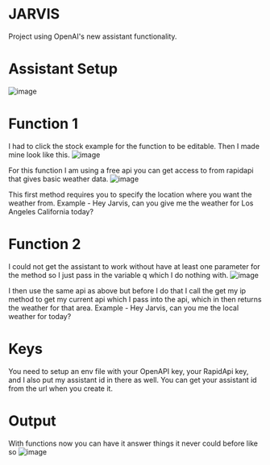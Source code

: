 # JARVIS
Project using OpenAI's new assistant functionality.

# Assistant Setup
![image](https://github.com/quinny1187/JARVIS/assets/108108975/4dc81aa8-01b7-4eb9-bb4e-44cbf05b2b51)

# Function 1
I had to click the stock example for the function to be editable. Then I made mine look like this.
![image](https://github.com/quinny1187/JARVIS/assets/108108975/f0f1c013-b3d0-48a3-935e-3802adb61271)

For this function I am using a free api you can get access to from rapidapi that gives basic weather data.
![image](https://github.com/quinny1187/JARVIS/assets/108108975/0cb93317-7661-4f4c-9c2c-571b5aea92f2)

This first method requires you to specify the location where you want the weather from.
Example - Hey Jarvis, can you give me the weather for Los Angeles California today?

# Function 2
I could not get the assistant to work without have at least one parameter for the method so I just pass in the variable q which I do nothing with.
![image](https://github.com/quinny1187/JARVIS/assets/108108975/e6bda380-2a10-4964-873d-8d8b7912675f)

I then use the same api as above but before I do that I call the get my ip method to get my current api which I pass into the api, which in then returns the weather for that area.
Example - Hey Jarvis, can you me the local weather for today?

# Keys
You need to setup an env file with your OpenAPI key, your RapidApi key, and I also put my assistant id in there as well. You can get your assistant id from the url when you create it.

# Output
With functions now you can have it answer things it never could before like so 
![image](https://github.com/quinny1187/JARVIS/assets/108108975/f9e09ddb-1653-4657-9b9b-b5cbe2a251ec)


